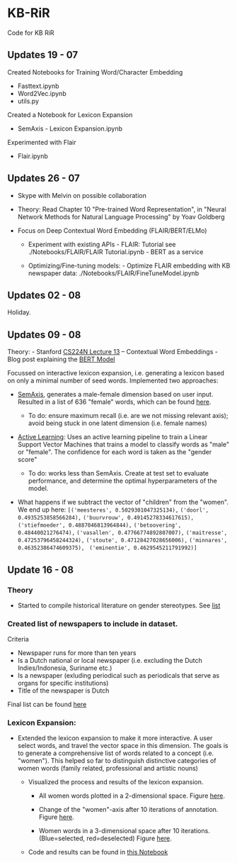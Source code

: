 # KB-RiR
Code for KB RiR

## Updates 19 - 07

Created Notebooks for Training Word/Character Embedding

- Fasttext.ipynb
- Word2Vec.ipynb
- utils.py

Created a Notebook for Lexicon Expansion

- SemAxis - Lexicon Expansion.ipynb

Experimented with Flair

- Flair.ipynb

## Updates 26 - 07

- Skype with Melvin on possible collaboration

- Theory: Read Chapter 10 "Pre-trained Word Representation", in "Neural Network Methods for Natural Language Processing" by Yoav Goldberg

- Focus on Deep Contextual Word Embedding (FLAIR/BERT/ELMo)
	- Experiment with existing APIs
			- FLAIR: Tutorial see ./Notebooks/FLAIR/FLAIR Tutorial.ipynb
			- BERT as a service 
			
	- Optimizing/Fine-tuning models:
			- Optimize FLAIR embedding with KB newspaper data: ./Notebooks/FLAIR/FineTuneModel.ipynb

## Updates 02 - 08

Holiday.

## Updates 09 - 08

Theory: 
     - Stanford [CS224N  Lecture 13](https://www.youtube.com/watch?v=S-CspeZ8FHc&feature=youtu.be) – Contextual Word Embeddings
    - Blog post explaining the [BERT Model](http://jalammar.github.io/illustrated-bert/)
    
Focussed on interactive lexicon expansion, i.e. generating a lexicon based on only a minimal number of seed words. Implemented two approaches:

- [SemAxis](https://github.com/kasparvonbeelen/KB-RiR/blob/master/Notebooks/LexiconExpansion/Interactive-Lexicon-Expansion-SemAxis.ipynb), generates a male-female dimension based on user input. Resulted in a list of 636 "female" words, which can be found [here](https://github.com/kasparvonbeelen/KB-RiR/blob/master/Notebooks/LexiconExpansion/result/female_lexicon.txt). 

	- To do: ensure maximum recall (i.e. are we not missing relevant axis); avoid being stuck in one latent dimension (i.e. female names)
				
- [Active Learning](https://github.com/kasparvonbeelen/KB-RiR/blob/master/Notebooks/LexiconExpansion/Interactive-Lexicon-Expansion-ActiveLearning.ipynb): Uses an active learning pipeline to train a Linear Support Vector Machines that trains a model to classify words as "male" or "female". The confidence for each word is taken as the "gender score"

	- To do: works less than SemAxis. Create at test set to evaluate performance, and determine the optimal hyperparameters of the model.
	
- What happens if we subtract the vector of "children" from the "women". We end up here:
`[('meesteres', 0.5029301047325134),`
 `('doorl', 0.4935253858566284),`
 `('buurvrouw', 0.49145278334617615),`
 `('stiefmoeder', 0.4887046813964844),`
 `('betoovering', 0.48440021276474),`
 `('vasallen', 0.47766774892807007),`
 `('maitresse', 0.47253796458244324),`
 `('stoute', 0.47128427028656006),`
 `('minnares', 0.46352386474609375),`
` ('eminentie', 0.4629545211791992)]`

## Update 16 - 08
### Theory

- Started to compile historical literature on gender stereotypes. See [list](Literatuur.md)
	
### Created list of newspapers to include in dataset. 

Criteria
- Newspaper runs for more than ten years
- Is a Dutch national or local newspaper (i.e. excluding the Dutch Indies/Indonesia, Suriname etc.)
- Is a newspaper (exluding periodical such as periodicals that serve as organs for specific institutions)
- Title of the newspaper is Dutch

Final list can be found [here](./resources/Lijst_kranten_delpher_10jaar.xlsx)
	
### Lexicon Expansion:

- Extended the lexicon expansion to make it more interactive. A user select words, and travel the vector space in this dimension. The goals is to generate a comprehensive list of words related to a concept (i.e. "women"). This helped so far to distinguish distinctive categories of women words (family related, professional and artistic nouns)
	
	- Visualized the process and results of the lexicon expansion.
	
		- All women words plotted in a 2-dimensional space. Figure [here](./Notebooks/LexiconExpansion/fig/women_words_2d.png).
		
		- Change of the "women"-axis after 10 iterations of annotation. Figure [here](./Notebooks/LexiconExpansion/fig/semaxis_movemnt.png).
		
		- Women words in a 3-dimensional space after 10 iterations. (Blue=selected, red=deselected) Figure [here](./Notebooks/LexiconExpansion/fig/women_words_3d_iteration10.png).
		
	- Code and results can be found in [this Notebook](./Notebooks/LexiconExpansion/Interactive-Lexicon-Expansion-SemAxis-Vis.ipynb)
